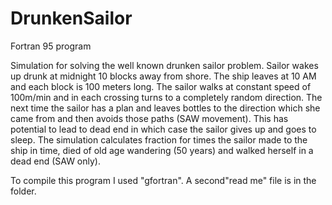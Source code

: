 # DrunkenSailor
Fortran 95 program


Simulation for solving the well known drunken sailor problem. Sailor wakes up drunk at midnight 10 blocks away from shore.
The ship leaves at 10 AM and each block is 100 meters long. 
The sailor walks at constant speed of 100m/min and in each crossing turns to a completely random direction. 
The next time the sailor has a plan and leaves bottles to the direction which she came from and then avoids those paths (SAW movement).
This has potential to lead to dead end in which case the sailor gives up and goes to sleep. 
The simulation calculates fraction for times the sailor made to the ship in time,
died of old age wandering (50 years) and walked herself in a dead end (SAW only).

To compile this program I used "gfortran". A second"read me" file is in the folder.
